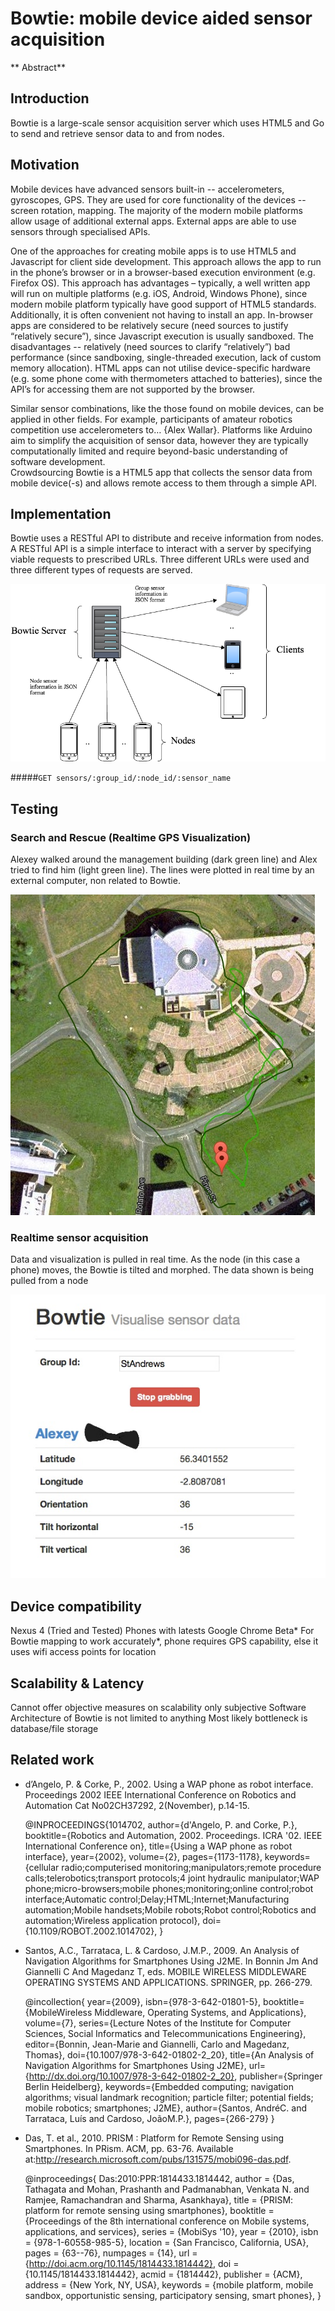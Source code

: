 Bowtie: mobile device aided sensor acquisition
===========
** Abstract**

## Introduction

Bowtie is a large-scale sensor acquisition server which uses HTML5 and Go to send and retrieve sensor data to and from nodes. 

## Motivation
Mobile devices have advanced sensors built-in -- accelerometers, gyroscopes, GPS.
They are used for core functionality of the devices -- screen rotation, mapping.
The majority of the modern mobile platforms allow usage of additional external apps. External apps are able to use sensors through specialised APIs.

One of the approaches for creating mobile apps is to use HTML5 and Javascript for client side development. This approach allows the app to run in the phone’s browser or in a browser-based execution environment (e.g. Firefox OS). 
This approach has advantages – typically, a well written app will run on multiple platforms (e.g. iOS, Android, Windows Phone), since modern mobile platform typically have good support of HTML5 standards. Additionally, it is often convenient not having to install an app. In-browser apps are considered to be relatively secure (need sources to justify “relatively secure”), since Javascript execution is  usually sandboxed.
The disadvantages -- relatively (need sources to clarify “relatively”) bad performance (since sandboxing, single-threaded execution, lack of custom memory allocation). HTML apps can not utilise device-specific hardware (e.g. some phone come with thermometers attached to batteries), since the API’s for accessing them are not supported by the browser. 

Similar sensor combinations, like the those found on mobile devices, can be applied in other fields. 
For example, participants of amateur robotics competition use accelerometers to… {Alex Wallar}. Platforms like Arduino aim to simplify the acquisition of sensor data, however they are typically computationally limited and require beyond-basic understanding of software development.  
Crowdsourcing
Bowtie is a HTML5 app that collects the sensor data from mobile device(-s) and allows remote access to them through a simple API.

## Implementation

Bowtie uses a RESTful API to distribute and receive information from nodes. A RESTful API is a simple interface to interact with a server by specifying viable requests to prescribed URLs. Three different URLs were used and three different types of requests are served.

![Bowtie Infrastructure](../images/BowtieModel.png)

#####`GET sensors/:group_id/:node_id/:sensor_name` 


## Testing

### Search and Rescue (Realtime GPS Visualization)

Alexey walked around the management building (dark green line) and Alex tried to find him (light green line). The lines were plotted in real time by an external computer, non related to Bowtie.

![Search and Rescue](../images/SearchAndRescue.jpg)

### Realtime sensor acquisition

Data and visualization is pulled in real time.
As the node (in this case a phone) moves, the Bowtie is tilted and morphed. 
The data shown is being pulled from a node

![Sensor Visualization](../images/VisualizationTab.jpg)


## Device compatibility
Nexus 4 (Tried and Tested)
Phones with latests Google Chrome Beta*
For Bowtie mapping to work accurately*, phone requires GPS capability, else it uses wifi access points for location

## Scalability & Latency
Cannot offer objective measures on scalability only subjective
Software Architecture of Bowtie is not limited to anything
Most likely bottleneck is database/file storage

## Related work
- dʼAngelo, P. & Corke, P., 2002. Using a WAP phone as robot interface. Proceedings 2002 IEEE International Conference on Robotics and Automation Cat No02CH37292, 2(November), p.14-15.

    @INPROCEEDINGS{1014702, 
      author={d'Angelo, P. and Corke, P.}, 
      booktitle={Robotics and Automation, 2002. Proceedings. ICRA '02. IEEE International Conference on}, 
      title={Using a WAP phone as robot interface}, 
      year={2002}, 
      volume={2}, 
      pages={1173-1178}, 
      keywords={cellular radio;computerised monitoring;manipulators;remote procedure calls;telerobotics;transport protocols;4 joint hydraulic manipulator;WAP phone;micro-browsers;mobile phones;monitoring;online control;robot interface;Automatic control;Delay;HTML;Internet;Manufacturing automation;Mobile handsets;Mobile robots;Robot control;Robotics and automation;Wireless application protocol}, 
      doi={10.1109/ROBOT.2002.1014702},
    }

- Santos, A.C., Tarrataca, L. & Cardoso, J.M.P., 2009. An Analysis of Navigation Algorithms for Smartphones Using J2ME. In Bonnin Jm And Giannelli C And Magedanz T, eds. MOBILE WIRELESS MIDDLEWARE OPERATING SYSTEMS AND APPLICATIONS. SPRINGER, pp. 266-279.

    @incollection{
      year={2009},
      isbn={978-3-642-01801-5},
      booktitle={MobileWireless Middleware, Operating Systems, and Applications},
      volume={7},
      series={Lecture Notes of the Institute for Computer Sciences, Social Informatics and Telecommunications Engineering},
      editor={Bonnin, Jean-Marie and Giannelli, Carlo and Magedanz, Thomas},
      doi={10.1007/978-3-642-01802-2_20},
      title={An Analysis of Navigation Algorithms for Smartphones Using J2ME},
      url={http://dx.doi.org/10.1007/978-3-642-01802-2_20},
      publisher={Springer Berlin Heidelberg},
      keywords={Embedded computing; navigation algorithms; visual landmark recognition; particle filter; potential fields;      mobile robotics; smartphones; J2ME},
      author={Santos, AndréC. and Tarrataca, Luís and Cardoso, JoãoM.P.},
      pages={266-279}
    }

- Das, T. et al., 2010. PRISM : Platform for Remote Sensing using Smartphones. In PRism. ACM, pp. 63-76. Available at:http://research.microsoft.com/pubs/131575/mobi096-das.pdf.
   
    @inproceedings{
      Das:2010:PPR:1814433.1814442,
      author = {Das, Tathagata and Mohan, Prashanth and Padmanabhan, Venkata N. and Ramjee, Ramachandran and Sharma, Asankhaya},
      title = {PRISM: platform for remote sensing using smartphones},
      booktitle = {Proceedings of the 8th international conference on Mobile systems, applications, and services},
      series = {MobiSys '10},
      year = {2010},
      isbn = {978-1-60558-985-5},
      location = {San Francisco, California, USA},
      pages = {63--76},
      numpages = {14},
      url = {http://doi.acm.org/10.1145/1814433.1814442},
      doi = {10.1145/1814433.1814442},
      acmid = {1814442},
      publisher = {ACM},
      address = {New York, NY, USA},
      keywords = {mobile platform, mobile sandbox, opportunistic sensing, participatory sensing, smart phones},
    }



